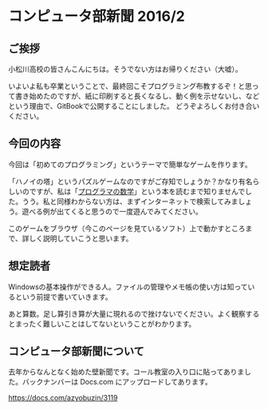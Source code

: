 # コンピュータ部新聞 2016/2
## ご挨拶
小松川高校の皆さんこんにちは。そうでない方はお帰りください（大嘘）。

いよいよ私も卒業ということで、最終回こそプログラミング布教するぞ！と思って書き始めたのですが、紙に印刷すると長くなるし、動く例を示せないし、などという理由で、GitBookで公開することにしました。
どうぞよろしくお付き合いください。

## 今回の内容
今回は「初めてのプログラミング」というテーマで簡単なゲームを作ります。

「ハノイの塔」というパズルゲームなのですがご存知でしょうか？かなり有名らしいのですが、私は「[プログラマの数学](http://www.amazon.co.jp/gp/product/4797329734/ref=as_li_ss_tl?ie=UTF8&camp=247&creative=7399&creativeASIN=4797329734&linkCode=as2&tag=azyobuzin01-22)」という本を読むまで知りませんでした。うう。私と同様わからない方は、まずインターネットで検索してみましょう。遊べる例が出てくると思うので一度遊んでみてください。

このゲームをブラウザ（今このページを見ているソフト）上で動かすところまで、詳しく説明していこうと思います。

## 想定読者
Windowsの基本操作ができる人。ファイルの管理やメモ帳の使い方は知っているという前提で書いていきます。

あと算数。足し算引き算が大量に現れるので挫けないでください。よく観察するとまったく難しいことはしてないということがわかります。

## コンピュータ部新聞について
去年からなんとなく始めた壁新聞です。コール教室の入り口に貼ってありました。バックナンバーは Docs.com にアップロードしてあります。

https://docs.com/azyobuzin/3119
